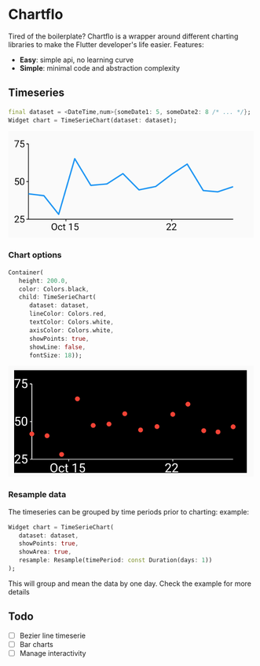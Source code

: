 # Chartflo

Tired of the boilerplate? Chartflo is a wrapper around different charting libraries to make the Flutter developer's life easier. Features:

- **Easy**: simple api, no learning curve
- **Simple**: minimal code and abstraction complexity

## Timeseries

   ```dart
   final dataset = <DateTime,num>{someDate1: 5, someDate2: 8 /* ... */};
   Widget chart = TimeSerieChart(dataset: dataset);
   ```

![Simple chart](img/simple.png)

### Chart options

   ```dart
   Container(
      height: 200.0,
      color: Colors.black,
      child: TimeSerieChart(
         dataset: dataset,
         lineColor: Colors.red,
         textColor: Colors.white,
         axisColor: Colors.white,
         showPoints: true,
         showLine: false,
         fontSize: 18));
   ```

![Chart with options](img/options.png)

### Resample data

The timeseries can be grouped by time periods prior to charting: example:

   ```dart
   Widget chart = TimeSerieChart(
      dataset: dataset,
      showPoints: true,
      showArea: true,
      resample: Resample(timePeriod: const Duration(days: 1))
   );
   ```

This will group and mean the data by one day. Check the example for more details

## Todo

- [ ] Bezier line timeserie
- [ ] Bar charts
- [ ] Manage interactivity
